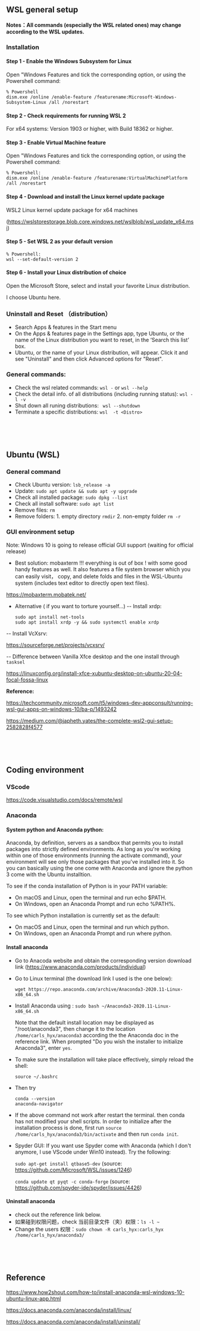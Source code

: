 ## WSL general setup

**Notes：All commands (especially the WSL related ones) may change according to the WSL updates.**

### Installation
#### Step 1 - Enable the Windows Subsystem for Linux
Open "Windows Features and tick the corresponding option, or using the Powershell command:
  ```
  % Powershell
  dism.exe /online /enable-feature /featurename:Microsoft-Windows-Subsystem-Linux /all /norestart
  ```

#### Step 2 - Check requirements for running WSL 2
For x64 systems: Version 1903 or higher, with Build 18362 or higher.

#### Step 3 - Enable Virtual Machine feature
Open "Windows Features and tick the corresponding option, or using the Powershell command:
  ```
  % Powershell: 
  dism.exe /online /enable-feature /featurename:VirtualMachinePlatform /all /norestart
  ```

#### Step 4 - Download and install the Linux kernel update package
WSL2 Linux kernel update package for x64 machines 

(https://wslstorestorage.blob.core.windows.net/wslblob/wsl_update_x64.msi)

#### Step 5 - Set WSL 2 as your default version
  ```
  % Powershell: 
  wsl --set-default-version 2
  ```

#### Step 6 - Install your Linux distribution of choice
Open the Microsoft Store, select and install your favorite Linux distribution.

I choose Ubuntu here. 


### Uninstall and Reset （distribution）
- Search Apps & features in the Start menu
- On the Apps & features page in the Settings app, type Ubuntu, or the name of the Linux distribution you want to reset, in the ‘Search this list’ box.
- Ubuntu, or the name of your Linux distribution, will appear. Click it and see "Uninstall" and then click Advanced options for "Reset".

### General commands:
- Check the wsl related commands: ```wsl -``` or ```wsl --help``` 
- Check the detail info. of all distributions (including running status): ```wsl -l -v```
- Shut down all runing distributions: ``` wsl --shutdown```
- Terminate a specific distributions: ```wsl  -t <Distro>```

<br/><br/><br/>

## Ubuntu (WSL)
### General command
- Check Ubuntu version: ```lsb_release -a```
- Update: ```sudo apt update && sudo apt -y upgrade```
- Check all installed package: ```sudo dpkg --list```
- Check all install software: ```sudo apt list```
- Remove files: ```rm```
- Remove folders: 1. empty directory ```rmdir``` 2. non-empty folder ```rm -r ```

### GUI environment setup
Note: Windows 10 is going to release official GUI support (waiting for official release)

- Best solution: mobaxterm !!! everything is out of box ! with some good handy features as well. It also features a file system browser which you can easily visit， copy, and delete folds and files in the WSL-Ubuntu system (includes text editor to directly open text files).

https://mobaxterm.mobatek.net/

- Alternative ( if you want to torture yourself...)
-- Install xrdp:
  ```
  sudo apt install net-tools
  sudo apt install xrdp -y && sudo systemctl enable xrdp
  ```
-- Install VcXsrv: 

https://sourceforge.net/projects/vcxsrv/



-- Difference between Vanilla Xfce desktop and the one install through ```tasksel```

https://linuxconfig.org/install-xfce-xubuntu-desktop-on-ubuntu-20-04-focal-fossa-linux



**Reference:**

https://techcommunity.microsoft.com/t5/windows-dev-appconsult/running-wsl-gui-apps-on-windows-10/ba-p/1493242

https://medium.com/@japheth.yates/the-complete-wsl2-gui-setup-2582828f4577


<br/><br/><br/>



## Coding environment

### VScode
https://code.visualstudio.com/docs/remote/wsl


### Anaconda
#### System python and Anaconda python:
Anaconda, by definition, servers as a sandbox that permits you to install packages into strictly defined environments. As long as you're working within one of those environments (running the activate command), your environment will see only those packages that you've installed into it.  So you can basically using the one come with Anaconda and ignore the python 3 come with the Ubuntu installtion.

To see if the conda installation of Python is in your PATH variable:
- On macOS and Linux, open the terminal and run echo $PATH.
- On Windows, open an Anaconda Prompt and run echo %PATH%.

To see which Python installation is currently set as the default:
- On macOS and Linux, open the terminal and run which python.
- On Windows, open an Anaconda Prompt and run where python.


#### Install anaconda
- Go to Anacoda website and obtain the corresponding version download link (https://www.anaconda.com/products/individual)
- Go to Linux terminal (the download link I used is the one below): 
  ```
  wget https://repo.anaconda.com/archive/Anaconda3-2020.11-Linux-x86_64.sh
  ```
- Install Anaconda using : ```sudo bash ~/Anaconda3-2020.11-Linux-x86_64.sh```
   
   Note that the default install location may be displayed as "/root/anaconda3", then change it to the location ```/home/carls_hyx/anaconda3``` according the the Anaconda doc in the reference link. When prompted "Do you wish the installer to initialize Anaconda3", enter ```yes```.


- To make sure the installation will take place effectively, simply reload the shell:
  ```
  source ~/.bashrc
  ```

- Then try 
  ```
  conda --version
  anaconda-navigator
  ```
- If the above command not work after restart the terminal. then conda has not modified your shell scripts. In order to initialize after the installation process is done, first run ```source /home/carls_hyx/anaconda3/bin/activate``` and then run ```conda init```.
  
  
  
- Spyder GUI: If you want use  Spyder come with Anaconda (which I don't anymore, I use VScode under Win10 instead). Try the following:

  ```sudo apt-get install qtbase5-dev``` (source: https://github.com/Microsoft/WSL/issues/1246)
  
  ```conda update qt pyqt -c conda-forge``` (source: https://github.com/spyder-ide/spyder/issues/4426)
  
  
#### Uninstall anaconda
  - check out the reference link below.
  - 如果碰到权限问题，check 当前目录文件（夹）权限：```ls -l ~```
  - Change the users 权限：```sudo chown -R carls_hyx:carls_hyx /home/carls_hyx/anaconda3/```
  



<br/><br/><br/>



## Reference

https://www.how2shout.com/how-to/install-anaconda-wsl-windows-10-ubuntu-linux-app.html

https://docs.anaconda.com/anaconda/install/linux/

https://docs.anaconda.com/anaconda/install/uninstall/







